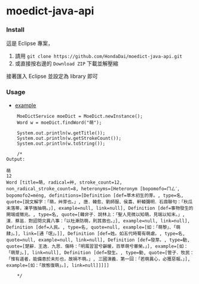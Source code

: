 moedict-java-api
================

### Install

這是 Eclipse 專案，

  1. 請用 `git clone https://github.com/HondaDai/moedict-java-api.git` 
  2. 或直接按右邊的 `Download ZIP` 下載並解壓縮
  
接著匯入 Eclipse 並設定為 library 即可

### Usage

* [example](https://github.com/HondaDai/moedict-java-api/blob/master/src/g0v/moedict/MoeDict.java)

```
	MoeDictService moeDict = MoeDict.newInstance();
	Word w = moeDict.findWord("萌");

	System.out.println(w.getTitle());
	System.out.println(w.getStrokeCount());
	System.out.println(w.toString());

	/*
Output:

萌
12
Word [title=萌, radical=艸, stroke_count=12, non_radical_stroke_count=8, heteronyms=[Heteronym [bopomofo=ㄇㄥˊ, bopomofo2=méng, definitions=[Definition [def=草木初生的芽。, type=名, quote=[說文解字：「萌，艸芽也。」, 唐．韓愈、劉師服、侯喜、軒轅彌明．石鼎聯句：「秋瓜未落蒂，凍芋強抽萌。」], example=null, link=null], Definition [def=事物發生的開端或徵兆。, type=名, quote=[韓非子．說林上：「聖人見微以知萌，見端以知末。」, 漢．蔡邕．對詔問灾異八事：「以杜漸防萌，則其救也。」], example=null, link=null], Definition [def=人民。, type=名, quote=null, example=[如：「萌黎」、「萌隸」。], link=[通「氓」。]], Definition [def=姓。如五代時蜀有萌慮。, type=名, quote=null, example=null, link=null], Definition [def=發芽。, type=動, quote=[楚辭．王逸．九思．傷時：「明風習習兮龢暖，百草萌兮華榮。」], example=[如：「萌芽」。], link=null], Definition [def=發生。, type=動, quote=[管子．牧民：「惟有道者，能備患於未形也，故禍不萌。」, 三國演義．第一回：「若萌異心，必獲惡報。」], example=[如：「故態復萌」。], link=null]]]]]

	*/

```


